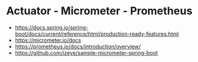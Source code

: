 # Actuator - Micrometer - Prometheus

- https://docs.spring.io/spring-boot/docs/current/reference/html/production-ready-features.html
- https://micrometer.io/docs
- https://prometheus.io/docs/introduction/overview/
- https://github.com/izeye/sample-micrometer-spring-boot